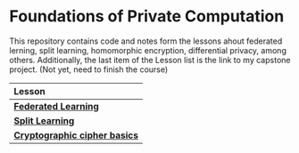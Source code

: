 # Foundations of Private Computation

This repository contains code and notes form the lessons ahout federated lerning, split learning, homomorphic encryption, differential privacy, among others.
Additionally, the last item of the Lesson list is the link to my capstone project. (Not yet, need to finish the course)

| Lesson |
|:-------|
|[**Federated Learning**](https://github.com/gonzalo-munillag/Private_AI_OpenMined/tree/main/Foundations_of_Private_Computation/Federated_Learning)|  
|[**Split Learning**](https://github.com/gonzalo-munillag/Private_AI_OpenMined/tree/main/Foundations_of_Private_Computation/Split_Learning)|  
|[**Cryptographic cipher basics**](https://github.com/gonzalo-munillag/Private_AI_OpenMined/tree/main/Foundations_of_Private_Computation/Cryptography_cipher_basics)|
